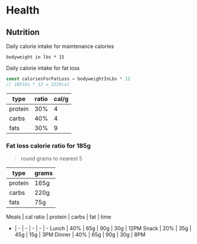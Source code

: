 # Health

## Nutrition

Daily calorie intake for maintenance calories

`bodyweight in lbs * 15`

Daily calorie intake for fat loss

```js
const caloriesForFatLoss = bodyweightInLbs * 12
// 185lbs * 12 = 2220cal
```

type | ratio | cal/g 
--- | --- | --
protein | 30% | 4
carbs | 40% | 4
fats | 30% | 9


### Fat loss calorie ratio for 185g

> round grams to nearest 5

type | grams 
-- | --
protein | 165g
carbs | 220g
fats | 75g

Meals | cal ratio | protein | carbs | fat | time
- | - | - | - | - | -
Lunch | 40% | 65g | 90g | 30g | 12PM
Snack | 20% | 35g | 45g | 15g | 3PM
Dinner | 40% | 65g | 90g | 30g | 8PM



